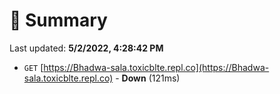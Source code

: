 # 📖 Summary
Last updated: **5/2/2022, 4:28:42 PM**

- `GET` [https://Bhadwa-sala.toxicblte.repl.co](https://Bhadwa-sala.toxicblte.repl.co) - **Down** (121ms)
